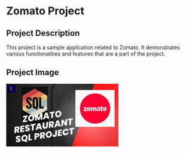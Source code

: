 # Zomato Project

## Project Description

This project is a sample application related to Zomato. It demonstrates various functionalities and features that are a part of the project.

## Project Image

![Project Image](https://github.com/Nameeth-Jalem/Zomato_project/blob/master/zomato%20proj.jpg?raw=true)
